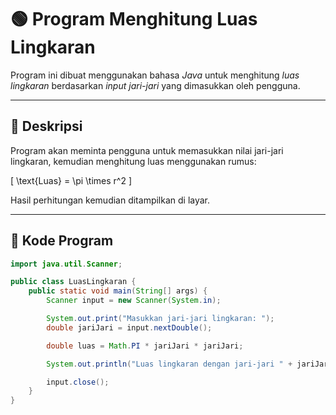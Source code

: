 # 🟢 Program Menghitung Luas Lingkaran

Program ini dibuat menggunakan bahasa *Java* untuk menghitung *luas lingkaran* berdasarkan *input jari-jari* yang dimasukkan oleh pengguna.

---

## 📘 Deskripsi

Program akan meminta pengguna untuk memasukkan nilai jari-jari lingkaran, kemudian menghitung luas menggunakan rumus:

\[
\text{Luas} = \pi \times r^2
\]

Hasil perhitungan kemudian ditampilkan di layar.

---

## 🧩 Kode Program

```java
import java.util.Scanner;

public class LuasLingkaran {
    public static void main(String[] args) {
        Scanner input = new Scanner(System.in);

        System.out.print("Masukkan jari-jari lingkaran: ");
        double jariJari = input.nextDouble();

        double luas = Math.PI * jariJari * jariJari;

        System.out.println("Luas lingkaran dengan jari-jari " + jariJari + " adalah " + luas);

        input.close();
    }
}